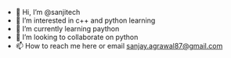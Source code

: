 - 👋 Hi, I’m @sanjitech
- 👀 I’m interested in c++ and python learning
- 🌱 I’m currently learning paython
- 💞️ I’m looking to collaborate on python
- 📫 How to reach me here or email sanjay.agrawal87@gmail.com

<!---
sanjitech/sanjitech is a ✨ special ✨ repository because its `README.md` (this file) appears on your GitHub profile.
You can click the Preview link to take a look at your changes.
--->
